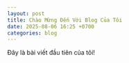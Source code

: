 ```yaml
---
layout: post
title: Chào Mừng Đến Với Blog Của Tôi
date: 2025-08-06 16:25 +0700
categories: blog
---
```

Đây là bài viết đầu tiên của tôi!
